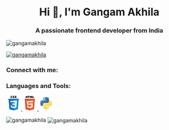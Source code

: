<h1 align="center">Hi 👋, I'm Gangam Akhila</h1>
<h3 align="center">A passionate frontend developer from India</h3>

<p align="left"> <img src="https://komarev.com/ghpvc/?username=gangamakhila&label=Profile%20views&color=0e75b6&style=flat" alt="gangamakhila" /> </p>

<p align="left"> <a href="https://github.com/ryo-ma/github-profile-trophy"><img src="https://github-profile-trophy.vercel.app/?username=gangamakhila" alt="gangamakhila" /></a> </p>

<h3 align="left">Connect with me:</h3>
<p align="left">
</p>

<h3 align="left">Languages and Tools:</h3>
<p align="left"> <a href="https://www.w3schools.com/css/" target="_blank" rel="noreferrer"> <img src="https://raw.githubusercontent.com/devicons/devicon/master/icons/css3/css3-original-wordmark.svg" alt="css3" width="40" height="40"/> </a> <a href="https://www.w3.org/html/" target="_blank" rel="noreferrer"> <img src="https://raw.githubusercontent.com/devicons/devicon/master/icons/html5/html5-original-wordmark.svg" alt="html5" width="40" height="40"/> </a> <a href="https://www.python.org" target="_blank" rel="noreferrer"> <img src="https://raw.githubusercontent.com/devicons/devicon/master/icons/python/python-original.svg" alt="python" width="40" height="40"/> </a> </p>

<p><img align="left" src="https://github-readme-stats.vercel.app/api/top-langs?username=gangamakhila&show_icons=true&locale=en&layout=compact" alt="gangamakhila" /></p>

<p>&nbsp;<img align="center" src="https://github-readme-stats.vercel.app/api?username=gangamakhila&show_icons=true&locale=en" alt="gangamakhila" /></p>

